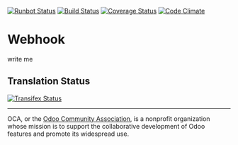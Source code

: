 [![Runbot Status](https://runbot.odoo-community.org/runbot/badge/flat/196/10.0.svg)](https://runbot.odoo-community.org/runbot/repo/github-com-oca-webhook-201)
[![Build Status](https://travis-ci.org/OCA/webhook.svg?branch=10.0)](https://travis-ci.org/OCA/webhook)
[![Coverage Status](https://coveralls.io/repos/OCA/webhook/badge.svg?branch=10.0&service=github)](https://coveralls.io/github/OCA/webhook?branch=10.0)
[![Code Climate](https://codeclimate.com/github/OCA/webhook/badges/gpa.svg)](https://codeclimate.com/github/OCA/webhook)

# Webhook

write me

[//]: # (addons)
[//]: # (end addons)

Translation Status
------------------
[![Transifex Status](https://www.transifex.com/projects/p/OCA-webhook-10-0/chart/image_png)](https://www.transifex.com/projects/p/OCA-webhook-10-0)

----

OCA, or the [Odoo Community Association](http://odoo-community.org/), is a nonprofit organization whose
mission is to support the collaborative development of Odoo features and
promote its widespread use.
